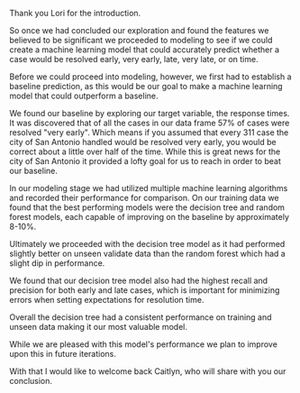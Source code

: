 Thank you Lori for the introduction.

So once we had concluded our exploration and found the features we believed to be significant we proceeded to modeling to see if we could create a machine learning model that could accurately predict whether a case would be resolved early, very early, late, very late, or on time.

Before we could proceed into modeling, however, we first had to establish a baseline prediction, as this would be our goal to make a machine learning model that could outperform a baseline.

We found our baseline by exploring our target variable, the response times. It was discovered that of all the cases in our data frame 57% of cases were resolved "very early". Which means if you assumed that every 311 case the city of San Antonio handled would be resolved very early, you would be correct about a little over half of the time. While this is great news for the city of San Antonio it provided a lofty goal for us to reach in order to beat our baseline.

In our modeling stage we had utilized multiple machine learning algorithms and recorded their performance for comparison. On our training data we found that the best performing models were the decision tree and random forest models, each capable of improving on the baseline by approximately 8-10%. 

Ultimately we proceeded with the decision tree model as it had performed slightly better on unseen validate data than the random forest which had a slight dip in performance. 

We found that our decision tree model also had the highest recall and precision for both early and late cases, which is important for minimizing errors when setting expectations for resolution time.

Overall the decision tree had a consistent performance on training and unseen data making it our most valuable model.

While we are pleased with this model's performance we plan to improve upon this in future iterations.

With that I would like to welcome back Caitlyn, who will share with you our conclusion.
